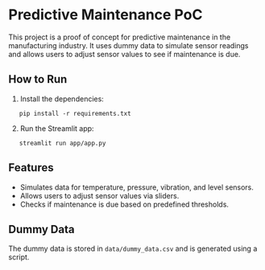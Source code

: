 # Predictive Maintenance PoC

This project is a proof of concept for predictive maintenance in the manufacturing industry. It uses dummy data to simulate sensor readings and allows users to adjust sensor values to see if maintenance is due.

## How to Run

1. Install the dependencies:

```
   pip install -r requirements.txt
```

2. Run the Streamlit app:

```
   streamlit run app/app.py
```

## Features

- Simulates data for temperature, pressure, vibration, and level sensors.
- Allows users to adjust sensor values via sliders.
- Checks if maintenance is due based on predefined thresholds.

## Dummy Data

The dummy data is stored in `data/dummy_data.csv` and is generated using a script.
